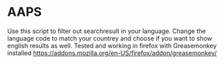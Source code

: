 # AAPS
Use this script to filter out searchresult in your language.
Change the language code to match your countrey and choose if you want to show english results as well.
Tested and working in firefox with Greasemonkey installed https://addons.mozilla.org/en-US/firefox/addon/greasemonkey/
